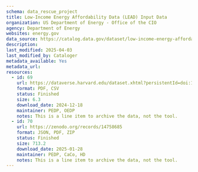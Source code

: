 ```yaml
---
schema: data_rescue_project 
title: Low-Income Energy Affordability Data (LEAD) Input Data
organization: US Department of Energy - Office of the CIO
agency: Department of Energy
websites: energy.gov
data_source: https://catalog.data.gov/dataset/low-income-energy-affordability-data-lead-tool-2022-update
description: 
last_modified: 2025-04-03
last_modified_by: Cataloger
metadata_available: Yes
metadata_url: 
resources:
  - id: 69
    url: https://dataverse.harvard.edu/dataset.xhtml?persistentId=doi:10.7910/DVN/ZDV0KN
    format: PDF, CSV
    status: Finished
    size: 6.3
    download_date: 2024-12-18
    maintainer: PEDP, OEDP
    notes: This is a line item to archive the data, not the tool.
  - id: 70
    url: https://zenodo.org/records/14758685
    format: JSON, PDF, ZIP
    status: Finished
    size: 713.2
    download_date: 2025-01-28
    maintainer: PEDP, CaCo, HD
    notes: This is a line item to archive the data, not the tool.
---
```

